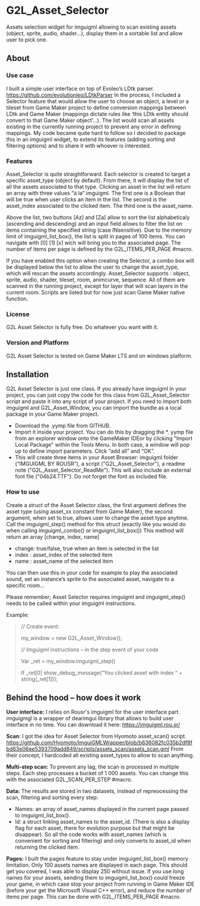 # G2L_Asset_Selector

Assets selection widget for imguigml allowing to scan existing assets (object, sprite, audio, shader…), display them in a sortable list and allow user to pick one.


## About

### Use case
I built a simple user interface on top of Evoleo’s LDtk parser. https://github.com/evolutionleo/LDtkParser
In the process, I included a Selector feature that would allow the user to choose an object, a level or a tileset from Game Maker project to define conversion mappings between LDtk and Game Maker (mappings dictate rules like ‘this LDtk entity should convert to that Game Maker object’…). The list would scan all assets existing in the currently running project to prevent any error in defining mappings. My code became quite hard to follow so I decided to package this in an imguigml widget, to extend its features (adding sorting and filtering options) and to share it with whoever is interested.
 

### Features
Asset_Selector is quite straightforward. Each selector is created to target a specific asset_type (object by default).
From there, it will display the list of all the assets associated to that type. Clicking an asset in the list will return an array with three values “à la” imguigml. The first one is a Boolean that will be true when user clicks an item in the list. The second is the asset_index associated to the clicked item. The third one is the asset_name.

Above the list, two buttons [Az] and [Za] allow to sort the list alphabeticaly (ascending and descending) and an input field allows to filter the list on items containing the specified string (case INsensitive).
Due to the memory limit of imguigml_list_box(), the list is split in pages of 100 items. You can navigate with [0] [1] [x] wich will bring you to the associated page. The number of items per page is defined by the G2L_ITEMS_PER_PAGE #macro.

If you have enabled this option when creating the Selector, a combo box will be displayed below the list to allow the user to change the asset_type, which will rescan the assets accordingly.
Asset_Selector supports : object, sprite, audio, shader, tileset, room, animcurve, sequence. All of them are scanned in the running project, except for layer that will scan layers in the current room. Scripts are listed but for now just scan Game Maker native function.


### License
G2L Asset Selector is fully free. Do whatever you want with it.
 

### Version and Platform
G2L Asset Selector is tested on Game Maker LTS and on windows platform.


## Installation
G2L Asset Selector is just one class.
If you already have imguigml in your project, you can just copy the code for this class from G2L_Asset_Selector script and paste it into any script of your project.
If you need to import both imguigml and G2L_Asset_Window, you can import the bundle as a local package in your Game Maker project.
- Download the .yymp file from GITHUB.
- Import it inside your project. You can do this by dragging the *. yymp file from an explorer window onto the GameMaker IDEor by clicking "Import Local Package" within the Tools Menu. In both case, a window will pop up to define import parameters. Click “add all” and “OK”. 
- This will create three items in your Asset Browser: imguigml folder (“IMGUIGML BY ROUSR”), a script ("G2L_Asset_Selector"), a readme note ("G2L_Asset_Selector_ReadMe"). This will also include an external font file ("04b24.TTF"). Do not forget the font as included file. 

### How to use
Create a struct of the Asset Selector class, the first argument defines the asset type (using asset_xx constant from Game Maker), the second argument, when set to true, allows user to change the asset type anytime.
Call the imguigml_step() method for this struct (exactly like you would do when calling imguigml_combo() or imguigml_list_box())
This method will return an array [change, index, name]
- change: true/false, true when an item is selected in the list
- index : asset_index of the selected item
- name : asset_name of the selected item

You can then use this in your code for example to play the associated sound, set an instance’s sprite to the associated asset, navigate to a specific room…

Please remember; Asset Selector requires imguigml and imguigml_step() needs to be called within your imguigml instructions.
 
Example:
>// Create event:
>
>my_window = new G2L_Asset_Window();
>
>//  Imguigml instructions – in the step event of your code
>
>Var _ret = my_window.imguigml_step()
>
>If _ret[0] show_debug_message(“You clicked asset with index “ + string(_ret[1]));



## Behind the hood – how does it work
**User interface:** I relies on Rousr's imguigml for the user interface part. imguigmgl is a wrapper of dearimgui library that allows to build user interface in no time. You can download it here: https://imguigml.rou.sr/

**Scan**: I got the idea for Asset Selector from Hyomoto asset_scan() script. https://github.com/Hyomoto/ImguiGMLWrapper/blob/b636082fc035b2df8fbd63e06ee5393709add849/scripts/assets_scan/assets_scan.gml From their concept, I hardcoded all existing asset_types to allow to scan anything.

**Multi-step scan:** To prevent any lag, the scan is processed in multiple steps. Each step processes a bucket of 1 000 assets. You can change this with the associated G2L_SCAN_PER_STEP #macro.

**Data:** The results are stored in two datasets, instead of repreocessing the scan, filtering and sorting every step:
- Names: an array of asset_names displayed in the current page passed to imguigml_list_box().
- Id: a struct linking asset_names to the asset_id. (There is also a display flag for each asset, there for evolution purpose but that might be disappear).
So all the code works with asset_names (which is convenient for sorting and filtering) and only converts to asset_id when returning the clicked item.

**Pages:** I built the pages feature to stay under imguigml_list_box() memory limitation. Only 100 assets names are displayed in each page. This should get you covered, I was able to display 250 without issue. If you use long names for your assets, sending them to imguigml_list_box() could freeze your game, in which case stop your project from running in Game Maker IDE (before your get the Microsoft Visual C++ error), and reduce the number of items per page. This can be done with G2L_ITEMS_PER_PAGE #macro.
